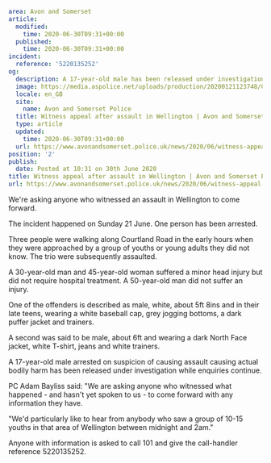 ```yaml
area: Avon and Somerset
article:
  modified:
    time: 2020-06-30T09:31+00:00
  published:
    time: 2020-06-30T09:31+00:00
incident:
  reference: '5220135252'
og:
  description: A 17-year-old male has been released under investigation.
  image: https://media.aspolice.net/uploads/production/20200121123748/Can-you-help-hat.png
  locale: en_GB
  site:
    name: Avon and Somerset Police
  title: Witness appeal after assault in Wellington | Avon and Somerset Police
  type: article
  updated:
    time: 2020-06-30T09:31+00:00
  url: https://www.avonandsomerset.police.uk/news/2020/06/witness-appeal-after-assault-in-wellington/
position: '2'
publish:
  date: Posted at 10:31 on 30th June 2020
title: Witness appeal after assault in Wellington | Avon and Somerset Police
url: https://www.avonandsomerset.police.uk/news/2020/06/witness-appeal-after-assault-in-wellington/
```

We're asking anyone who witnessed an assault in Wellington to come forward.

The incident happened on Sunday 21 June. One person has been arrested.

Three people were walking along Courtland Road in the early hours when they were approached by a group of youths or young adults they did not know. The trio were subsequently assaulted.

A 30-year-old man and 45-year-old woman suffered a minor head injury but did not require hospital treatment. A 50-year-old man did not suffer an injury.

One of the offenders is described as male, white, about 5ft 8ins and in their late teens, wearing a white baseball cap, grey jogging bottoms, a dark puffer jacket and trainers.

A second was said to be male, about 6ft and wearing a dark North Face jacket, white T-shirt, jeans and white trainers.

A 17-year-old male arrested on suspicion of causing assault causing actual bodily harm has been released under investigation while enquiries continue.

PC Adam Bayliss said: "We are asking anyone who witnessed what happened - and hasn't yet spoken to us - to come forward with any information they have.

"We'd particularly like to hear from anybody who saw a group of 10-15 youths in that area of Wellington between midnight and 2am."

Anyone with information is asked to call 101 and give the call-handler reference 5220135252.
